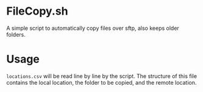# FileCopy.sh
A simple script to automatically copy files over sftp, also keeps older folders.

# Usage
```locations.csv``` will be read line by line by the script.
The structure of this file contains the local location, the folder to be copied, and the remote location.
